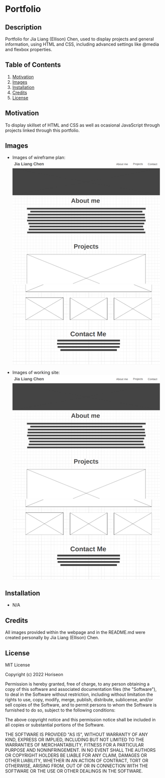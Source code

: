 # Portfolio

## Description

Portfolio for Jia Liang (Ellison) Chen, used to display projects and general information, using HTML and CSS, including advanced settings like @media and flexbox properties.

## Table of Contents

1. [Motivation](#motivation)
2. [Images](#images)
3. [Installation](#installation)
4. [Credits](#credits)
5. [License](#license)

## Motivation
To display skillset of HTML and CSS as well as ocasional JavaScript through projects linked through this portfolio.

## Images
- Images of wireframe plan:
![alt text](./assets/images/wireframe-1.png)
![alt text](./assets/images/wireframe-2.png)

- Images of working site:
![alt text](./assets/images/wireframe-1.png)
![alt text](./assets/images/wireframe-2.png)

## Installation
- N/A

## Credits
All images provided within the webpage and in the README.md were created personally by Jia Liang (Ellison) Chen.

## License
MIT License

Copyright (c) 2022 Horiseon

Permission is hereby granted, free of charge, to any person obtaining a copy
of this software and associated documentation files (the "Software"), to deal
in the Software without restriction, including without limitation the rights
to use, copy, modify, merge, publish, distribute, sublicense, and/or sell
copies of the Software, and to permit persons to whom the Software is
furnished to do so, subject to the following conditions:

The above copyright notice and this permission notice shall be included in all
copies or substantial portions of the Software.

THE SOFTWARE IS PROVIDED "AS IS", WITHOUT WARRANTY OF ANY KIND, EXPRESS OR
IMPLIED, INCLUDING BUT NOT LIMITED TO THE WARRANTIES OF MERCHANTABILITY,
FITNESS FOR A PARTICULAR PURPOSE AND NONINFRINGEMENT. IN NO EVENT SHALL THE
AUTHORS OR COPYRIGHT HOLDERS BE LIABLE FOR ANY CLAIM, DAMAGES OR OTHER
LIABILITY, WHETHER IN AN ACTION OF CONTRACT, TORT OR OTHERWISE, ARISING FROM,
OUT OF OR IN CONNECTION WITH THE SOFTWARE OR THE USE OR OTHER DEALINGS IN THE
SOFTWARE.